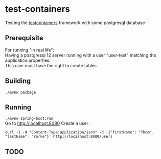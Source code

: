# test-containers

Testing the [testcontainers](https://www.testcontainers.org) framework with some postgresql database

## Prerequisite
For running "in real life":  
Having a postgresql 12 server running with a user "user-test" matching the application.properties.  
This user must have the right to create tables.

## Building
`./mvnw package`

## Running
`./mvnw spring-boot:run`  
Go to [http://localhost:8080]()
Create a user :
```shell script
curl -i -H "Content-Type:application/json" -d '{"firstName": "Thom", "lastName": "Yorke"}' http://localhost:8080/users
```
## TODO
